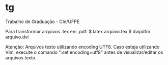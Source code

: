 tg
==

Trabalho de Graduação - CIn/UFPE


Para transformar arquivos .tex em .pdf:
	$ latex arquivo.tex
	$ dvipdfm arquivo.dvi


Atenção: Arquivos texto utilizando encoding UTF8.
Caso esteja utilizando VIm, execute o comando ":set encoding=utf8" antes de visualizar/editar os arquivos texto.
